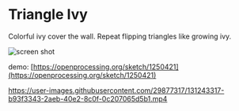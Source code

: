 # Triangle Ivy

Colorful ivy cover the wall. Repeat flipping triangles like growing ivy.

![screen shot](outputs/triangle_ivy_00.png)

demo: [https://openprocessing.org/sketch/1250421](https://openprocessing.org/sketch/1250421)

https://user-images.githubusercontent.com/29877317/131243317-b93f3343-2aeb-40e2-8c0f-0c207065d5b1.mp4


